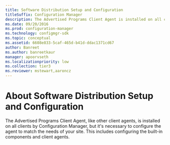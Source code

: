 ```yaml
---
title: Software Distribution Setup and Configuration
titleSuffix: Configuration Manager
description: The Advertised Programs Client Agent is installed on all clients by Configuration Manager, but it's necessary to configure the agent to match the needs of your site.
ms.date: 09/20/2016
ms.prod: configuration-manager
ms.technology: configmgr-sdk
ms.topic: conceptual
ms.assetid: 6608e833-5caf-465d-b41d-ddac1371cd67
author: Banreet
ms.author: banreetkaur
manager: apoorvseth
ms.localizationpriority: low
ms.collection: tier3
ms.reviewer: mstewart,aaroncz 
---
```

# About Software Distribution Setup and Configuration

The Advertised Programs Client Agent, like other client agents, is installed on all clients by Configuration Manager, but it's necessary to configure the agent to match the needs of your site. This includes configuring the built-in components and client agents.  
